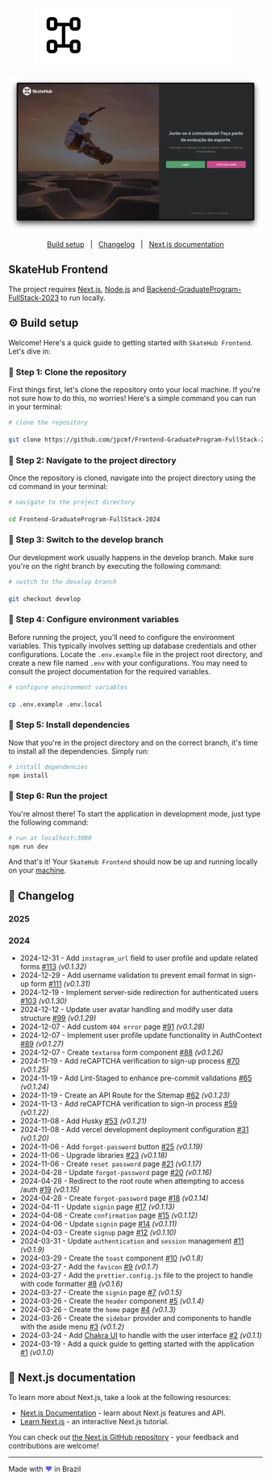 <h1 align="center">
    <img alt="SkateHub" title="SkateHub" src=".github/skatehub.svg" />
</h1>

![screenshot](.github/screenshot.png)

<p align="center">
  <a href="#gear-build-setup">Build setup</a>&nbsp;&nbsp;&nbsp;|&nbsp;&nbsp;
  <a href="#memo-changelog">Changelog</a>&nbsp;&nbsp;&nbsp;|&nbsp;&nbsp;
  <a href="#rocket-nextjs-documentation">Next.js documentation</a>
</p>

## SkateHub Frontend

The project requires [Next.js](https://nextjs.org), [Node.js](https://nodejs.org) and [Backend-GraduateProgram-FullStack-2023](https://github.com/jpcmf/Backend-GraduateProgram-FullStack-2023) to run locally.

## :gear: Build setup

Welcome! Here's a quick guide to getting started with `SkateHub Frontend`. Let's dive in:

### 👣 Step 1: Clone the repository

First things first, let's clone the repository onto your local machine. If you're not sure how to do this, no worries! Here's a simple command you can run in your terminal:

```bash
# clone the repository

git clone https://github.com/jpcmf/Frontend-GraduateProgram-FullStack-2024.git
```

### 👣 Step 2: Navigate to the project directory

Once the repository is cloned, navigate into the project directory using the cd command in your terminal:

```bash
# navigate to the project directory

cd Frontend-GraduateProgram-FullStack-2024
```

### 👣 Step 3: Switch to the develop branch

Our development work usually happens in the develop branch. Make sure you're on the right branch by executing the following command:

```bash
# switch to the develop branch

git checkout develop
```

### 👣 Step 4: Configure environment variables

Before running the project, you'll need to configure the environment variables. This typically involves setting up database credentials and other configurations. Locate the `.env.example` file in the project root directory, and create a new file named `.env` with your configurations. You may need to consult the project documentation for the required variables.

```bash
# configure environment variables

cp .env.example .env.local
```

### 👣 Step 5: Install dependencies

Now that you're in the project directory and on the correct branch, it's time to install all the dependencies. Simply run:

```bash
# install dependencies
npm install
```

### 👣 Step 6: Run the project

You're almost there! To start the application in development mode, just type the following command:

```bash
# run at localhost:3000
npm run dev
```

And that's it! Your `SkateHub Frontend` should now be up and running locally on your [machine](http://localhost:3000).

## :memo: Changelog

### 2025

### 2024

- 2024-12-31 - Add `instagram_url` field to user profile and update related forms [#113](https://github.com/jpcmf/Frontend-GraduateProgram-FullStack-2024/pull/113) _(v0.1.32)_
- 2024-12-29 - Add username validation to prevent email format in sign-up form [#111](https://github.com/jpcmf/Frontend-GraduateProgram-FullStack-2024/pull/111) _(v0.1.31)_
- 2024-12-19 - Implement server-side redirection for authenticated users [#103](https://github.com/jpcmf/Frontend-GraduateProgram-FullStack-2024/pull/103) _(v0.1.30)_
- 2024-12-12 - Update user avatar handling and modify user data structure [#99](https://github.com/jpcmf/Frontend-GraduateProgram-FullStack-2024/pull/99) _(v0.1.29)_
- 2024-12-07 - Add custom `404 error` page [#91](https://github.com/jpcmf/Frontend-GraduateProgram-FullStack-2024/pull/91) _(v0.1.28)_
- 2024-12-07 - Implement user profile update functionality in AuthContext [#89](https://github.com/jpcmf/Frontend-GraduateProgram-FullStack-2024/pull/89) _(v0.1.27)_
- 2024-12-07 - Create `textarea` form component [#88](https://github.com/jpcmf/Frontend-GraduateProgram-FullStack-2024/pull/88) _(v0.1.26)_
- 2024-11-19 - Add reCAPTCHA verification to sign-up process [#70](https://github.com/jpcmf/Frontend-GraduateProgram-FullStack-2024/pull/70) _(v0.1.25)_
- 2024-11-19 - Add Lint-Staged to enhance pre-commit validations [#65](https://github.com/jpcmf/Frontend-GraduateProgram-FullStack-2024/pull/65) _(v0.1.24)_
- 2024-11-19 - Create an API Route for the Sitemap [#62](https://github.com/jpcmf/Frontend-GraduateProgram-FullStack-2024/pull/62) _(v0.1.23)_
- 2024-11-13 - Add reCAPTCHA verification to sign-in process [#59](https://github.com/jpcmf/Frontend-GraduateProgram-FullStack-2024/pull/59) _(v0.1.22)_
- 2024-11-08 - Add Husky [#53](https://github.com/jpcmf/Frontend-GraduateProgram-FullStack-2024/pull/53) _(v0.1.21)_
- 2024-11-08 - Add vercel development deployment configuration [#31](https://github.com/jpcmf/Frontend-GraduateProgram-FullStack-2024/pull/31) _(v0.1.20)_
- 2024-11-06 - Add `forgot-password` button [#25](https://github.com/jpcmf/Frontend-GraduateProgram-FullStack-2024/pull/25) _(v0.1.19)_
- 2024-11-06 - Upgrade libraries [#23](https://github.com/jpcmf/Frontend-GraduateProgram-FullStack-2024/pull/23) _(v0.1.18)_
- 2024-11-06 - Create `reset password` page [#21](https://github.com/jpcmf/Frontend-GraduateProgram-FullStack-2024/pull/21) _(v0.1.17)_
- 2024-04-28 - Update `forgot-password` page [#20](https://github.com/jpcmf/Frontend-GraduateProgram-FullStack-2024/pull/20) _(v0.1.16)_
- 2024-04-28 - Redirect to the root route when attempting to access /auth [#19](https://github.com/jpcmf/Frontend-GraduateProgram-FullStack-2024/pull/19) _(v0.1.15)_
- 2024-04-28 - Create `forgot-password` page [#18](https://github.com/jpcmf/Frontend-GraduateProgram-FullStack-2024/pull/18) _(v0.1.14)_
- 2024-04-11 - Update `signin` page [#17](https://github.com/jpcmf/Frontend-GraduateProgram-FullStack-2024/pull/17) _(v0.1.13)_
- 2024-04-08 - Create `confirmation` page [#15](https://github.com/jpcmf/Frontend-GraduateProgram-FullStack-2024/pull/15) _(v0.1.12)_
- 2024-04-06 - Update `signin` page [#14](https://github.com/jpcmf/Frontend-GraduateProgram-FullStack-2024/pull/14) _(v0.1.11)_
- 2024-04-03 - Create `signup` page [#12](https://github.com/jpcmf/Frontend-GraduateProgram-FullStack-2024/pull/12) _(v0.1.10)_
- 2024-03-31 - Update `authentication` and `session` management [#11](https://github.com/jpcmf/Frontend-GraduateProgram-FullStack-2024/pull/11) _(v0.1.9)_
- 2024-03-29 - Create the `toast` component [#10](https://github.com/jpcmf/Frontend-GraduateProgram-FullStack-2024/pull/10) _(v0.1.8)_
- 2024-03-27 - Add the `favicon` [#9](https://github.com/jpcmf/Frontend-GraduateProgram-FullStack-2024/pull/9) _(v0.1.7)_
- 2024-03-27 - Add the `prettier.config.js` file to the project to handle with code formatter [#8](https://github.com/jpcmf/Frontend-GraduateProgram-FullStack-2024/pull/8) _(v0.1.6)_
- 2024-03-27 - Create the `signin` page [#7](https://github.com/jpcmf/Frontend-GraduateProgram-FullStack-2024/pull/7) _(v0.1.5)_
- 2024-03-26 - Create the `header` component [#5](https://github.com/jpcmf/Frontend-GraduateProgram-FullStack-2024/pull/5) _(v0.1.4)_
- 2024-03-26 - Create the `home` page [#4](https://github.com/jpcmf/Frontend-GraduateProgram-FullStack-2024/pull/4) _(v0.1.3)_
- 2024-03-26 - Create the `sidebar` provider and components to handle with the aside menu [#3](https://github.com/jpcmf/Frontend-GraduateProgram-FullStack-2024/pull/3) _(v0.1.2)_
- 2024-03-24 - Add [Chakra UI](https://chakra-ui.com/) to handle with the user interface [#2](https://github.com/jpcmf/Frontend-GraduateProgram-FullStack-2024/pull/2) _(v0.1.1)_
- 2024-03-19 - Add a quick guide to getting started with the application [#1](https://github.com/jpcmf/Frontend-GraduateProgram-FullStack-2024/pull/1) _(v0.1.0)_

## :rocket: Next.js documentation

To learn more about Next.js, take a look at the following resources:

- [Next.js Documentation](https://nextjs.org/docs) - learn about Next.js features and API.
- [Learn Next.js](https://nextjs.org/learn) - an interactive Next.js tutorial.

You can check out [the Next.js GitHub repository](https://github.com/vercel/next.js/) - your feedback and contributions are welcome!

---

Made with <span style="color: #6664F1;">&hearts;</span> in Brazil
